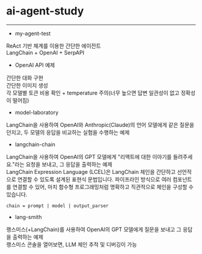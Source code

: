 # ai-agent-study

---

- my-agent-test

ReAct 기반 체계를 이용한 간단한 에이전트   
LangChain + OpenAI + SerpAPI

- OpenAI API 예제

간단한 대화 구현   
간단한 이미지 생성   
각 모델별 토큰 비용 확인 + temperature 주의(너무 높으면 답변 일관성이 없고 정확성이 떨어짐)

- model-laboratory

LangChain을 사용하여 OpenAI와 Anthropic(Claude)의 언어 모델에게 같은 질문을 던지고, 두 모델의 응답을 비교하는 실험을 수행하는 예제

- langchain-chain

LangChain을 사용하여 OpenAI의 GPT 모델에게 "리액트에 대한 이야기를 들려주세요."라는 요청을 보내고, 그 응답을 출력하는 예제   
LangChain Expression Language (LCEL)은 LangChain 체인을 간단하고 선언적으로 연결할 수 있도록 설계된 표현식 문법입니다.
파이프라인 방식으로 여러 컴포넌트를 연결할 수 있어, 마치 함수형 프로그래밍처럼 명확하고 직관적으로 체인을 구성할 수 있습니다.   
```
chain = prompt | model | output_parser
```

- lang-smith

랭스미스(+LangChain)를 사용하여 OpenAI의 GPT 모델에게 질문을 보내고 그 응답을 출력하는 예제   
랭스미스 콘솔을 열어보면, LLM 체인 추적 및 디버깅이 가능